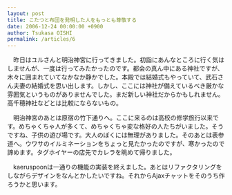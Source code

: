```yaml
---
layout: post
title: こたつと布団を発明した人をもっとも尊敬する
date: 2006-12-24 00:00:00 +0900
author: Tsukasa OISHI
permalink: /articles/6
---
```


　昨日はユルさんと明治神宮に行ってきました。初詣にあんなところに行く気はしませんが、一度は行ってみたかったのです。都会の真ん中にある神社ですが、木々に囲まれていてなかなか静かでした。本殿では結婚式もやっていて、武石さん夫妻の結婚式を思い出します。しかし、ここには神社が備えているべき厳かな雰囲気というものがありませんでした。まだ新しい神社だからかもしれません。高千穂神社などとは比較にならないもの。

　明治神宮のあとは原宿の竹下通りへ。ここに来るのは高校の修学旅行以来です。めちゃくちゃ人が多くて、めちゃくちゃ変な格好の人たちがいました。そうですね、子供の遊び場です。大人のぼくには無理がありました。そのあとは表参道へ。ウワサのイルミネーションをちょっと見たかったのですが、寒かったので諦めます。タグホイヤーの店先でカレラを眺めて帰りました。

　kaeruspoonは一通りの機能の実装を終えました。あとはリファクタリングをしながらデザインをなんとかしたいですね。それからAjaxチャットをそのうち作ろうかと思います。

